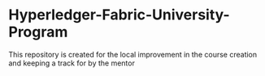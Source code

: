 # Hyperledger-Fabric-University-Program
This repository is created for the local improvement in the course creation and keeping a track for by the mentor
